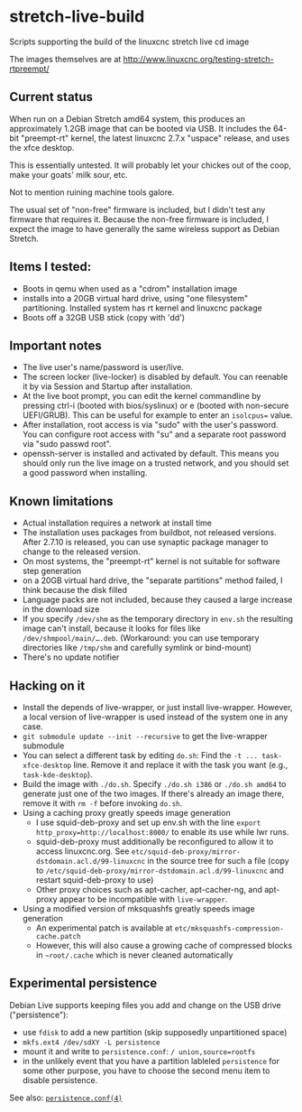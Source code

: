 # stretch-live-build
Scripts supporting the build of the linuxcnc stretch live cd image

The images themselves are at http://www.linuxcnc.org/testing-stretch-rtpreempt/

## Current status
When run on a Debian Stretch amd64 system, this produces an approximately 1.2GB image that can be booted via USB.
It includes the 64-bit "preempt-rt" kernel, the latest linuxcnc 2.7.x "uspace" release, and uses the xfce desktop.

This is essentially untested.  It will probably let your chickes out of the coop, make your goats' milk sour, etc.

Not to mention ruining machine tools galore.

The usual set of "non-free" firmware is included, but I didn't test any firmware that requires it.
Because the non-free firmware is included, I expect the image to have generally the same wireless support as Debian Stretch.

## Items I tested:
* Boots in qemu when used as a "cdrom" installation image
* installs into a 20GB virtual hard drive, using "one filesystem" partitioning.  Installed system has rt kernel and linuxcnc package
* Boots off a 32GB USB stick (copy with 'dd')

## Important notes
* The live user's name/password is user/live.
* The screen locker (live-locker) is disabled by default.  You can reenable it by via Session and Startup after installation.
* At the live boot prompt, you can edit the kernel commandline by pressing ctrl-i (booted with bios/syslinux) or e (booted with non-secure UEFI/GRUB).  This can be useful for example to enter an `isolcpus=` value.
* After installation, root access is via "sudo" with the user's password.  You can configure root access with "su" and a separate root password via "sudo passwd root".
* openssh-server is installed and activated by default.  This means you should only run the live image on a trusted network, and you should set a good password when installing.

## Known limitations
* Actual installation requires a network at install time
* The installation uses packages from buildbot, not released versions.  After 2.7.10 is released, you can use synaptic package manager to change to the released version.
* On most systems, the "preempt-rt" kernel is not suitable for software step generation
* on a 20GB virtual hard drive, the "separate partitions" method failed, I think because the disk filled
* Language packs are not included, because they caused a large increase in the download size
* If you specify `/dev/shm` as the temporary directory in `env.sh` the resulting image can't install, because it looks for files like `/dev/shmpool/main/….deb`.  (Workaround: you can use temporary directories like `/tmp/shm` and carefully symlink or bind-mount)
* There's no update notifier

## Hacking on it

* Install the depends of live-wrapper, or just install live-wrapper.  However, a local version of live-wrapper is used instead of the system one in any case.
* `git submodule update --init --recursive` to get the live-wrapper submodule
* You can select a different task by editing `do.sh`: Find the `-t ... task-xfce-desktop` line.  Remove it and replace it with the task you want (e.g., `task-kde-desktop`).
* Build the image with `./do.sh`.  Specify `./do.sh i386` or `./do.sh amd64` to generate just one of the two images.  If there's already an image there, remove it with `rm -f` before invoking `do.sh`.
* Using a caching proxy greatly speeds image generation
  * I use squid-deb-proxy and set up env.sh with the line `export http_proxy=http://localhost:8000/` to enable its use while lwr runs.
  * squid-deb-proxy must additionally be reconfigured to allow it to access linuxcnc.org.  See `etc/squid-deb-proxy/mirror-dstdomain.acl.d/99-linuxcnc` in the source tree for such a file (copy to `/etc/squid-deb-proxy/mirror-dstdomain.acl.d/99-linuxcnc` and restart squid-deb-proxy to use)
  * Other proxy choices such as apt-cacher, apt-cacher-ng, and apt-proxy appear to be incompatible with `live-wrapper`.
* Using a modified version of mksquashfs greatly speeds image generation
  * An experimental patch is available at `etc/mksquashfs-compression-cache.patch`
  * However, this will also cause a growing cache of compressed blocks in `~root/.cache` which is never cleaned automatically

## Experimental persistence
Debian Live supports keeping files you add and change on the USB drive ("persistence"):
* use `fdisk` to add a new partition (skip supposedly unpartitioned space)
* `mkfs.ext4 /dev/sdXY -L persistence`
* mount it and write to `persistence.conf`: `/ union,source=rootfs`
* in the unlikely event that you have a partition lableled `persistence` for some other purpose, you have to choose the second menu item to disable persistence.

See also: [`persistence.conf(4)`](https://manpages.debian.org/stretch/live-boot-doc/persistence.conf.5.en.html)
